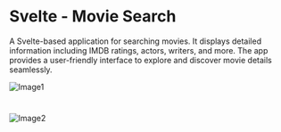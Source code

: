 # Svelte - Movie Search
A Svelte-based application for searching movies. It displays detailed information including IMDB ratings, actors, writers, and more. The app provides a user-friendly interface to explore and discover movie details seamlessly.

![Image1](images/Image1.png)
#
![Image2](images/Image2.png)
